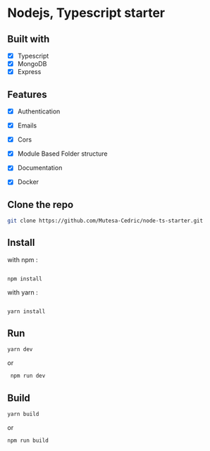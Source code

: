 # Nodejs, Typescript starter

## Built with

- [x] Typescript
- [X] MongoDB
- [x] Express

## Features

- [x] Authentication
- [x] Emails
- [X] Cors
- [X] Module Based Folder structure
- [X] Documentation 
- [X] Docker


## Clone the repo

```bash
git clone https://github.com/Mutesa-Cedric/node-ts-starter.git
```

## Install

with npm :

```bash

npm install

```

with yarn :

```bash

yarn install

```

## Run

```bash
yarn dev
```

or

```bash
 npm run dev
```

## Build

```bash
yarn build
```

or
```bash
npm run build
```

